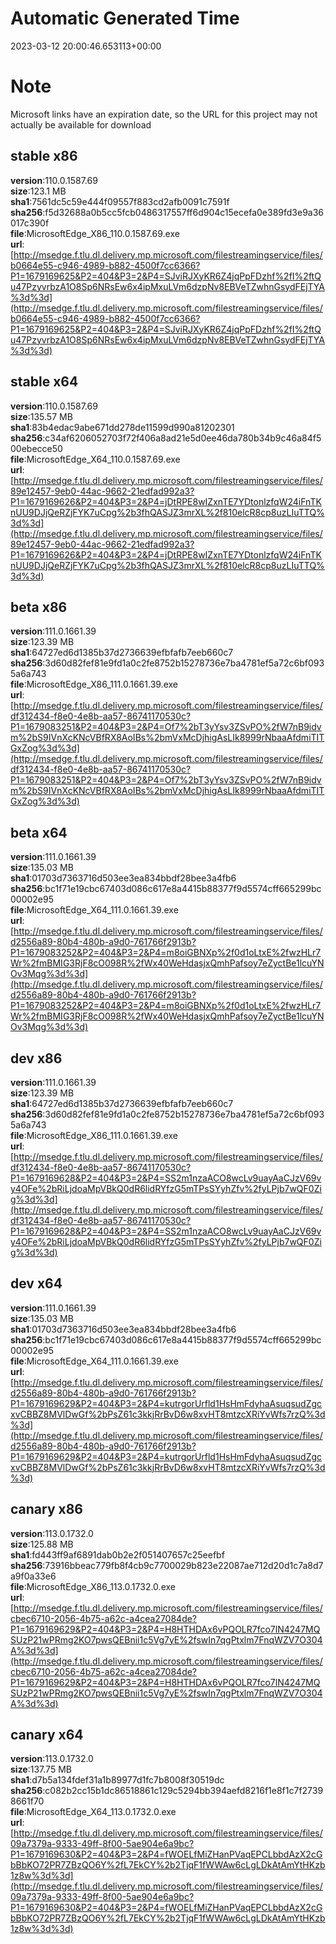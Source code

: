 # Automatic Generated Time
2023-03-12 20:00:46.653113+00:00

# Note
Microsoft links have an expiration date, so the URL for this project may not actually be available for download

## stable x86
**version**:110.0.1587.69  
**size**:123.1 MB  
**sha1**:7561dc5c59e444f09557f883cd2afb0091c7591f  
**sha256**:f5d32688a0b5cc5fcb0486317557ff6d904c15ecefa0e389fd3e9a36017c390f  
**file**:MicrosoftEdge_X86_110.0.1587.69.exe  
**url**:[http://msedge.f.tlu.dl.delivery.mp.microsoft.com/filestreamingservice/files/b0664e55-c946-4989-b882-4500f7cc6366?P1=1679169625&P2=404&P3=2&P4=SJviRJXyKR6Z4jqPpFDzhf%2fI%2ftQu47PzyvrbzA1O8Sp6NRsEw6x4ipMxuLVm6dzpNv8EBVeTZwhnGsydFEjTYA%3d%3d](http://msedge.f.tlu.dl.delivery.mp.microsoft.com/filestreamingservice/files/b0664e55-c946-4989-b882-4500f7cc6366?P1=1679169625&P2=404&P3=2&P4=SJviRJXyKR6Z4jqPpFDzhf%2fI%2ftQu47PzyvrbzA1O8Sp6NRsEw6x4ipMxuLVm6dzpNv8EBVeTZwhnGsydFEjTYA%3d%3d)  

## stable x64
**version**:110.0.1587.69  
**size**:135.57 MB  
**sha1**:83b4edac9abe671dd278de11599d990a81202301  
**sha256**:c34af6206052703f72f406a8ad21e5d0ee46da780b34b9c46a84f500ebecce50  
**file**:MicrosoftEdge_X64_110.0.1587.69.exe  
**url**:[http://msedge.f.tlu.dl.delivery.mp.microsoft.com/filestreamingservice/files/89e12457-9eb0-44ac-9662-21edfad992a3?P1=1679169626&P2=404&P3=2&P4=jDtRPE8wIZxnTE7YDtonlzfqW24iFnTKnUU9DJjQeRZjFYK7uCpg%2b3fhQASJZ3mrXL%2f810elcR8cp8uzLIuTTQ%3d%3d](http://msedge.f.tlu.dl.delivery.mp.microsoft.com/filestreamingservice/files/89e12457-9eb0-44ac-9662-21edfad992a3?P1=1679169626&P2=404&P3=2&P4=jDtRPE8wIZxnTE7YDtonlzfqW24iFnTKnUU9DJjQeRZjFYK7uCpg%2b3fhQASJZ3mrXL%2f810elcR8cp8uzLIuTTQ%3d%3d)  

## beta x86
**version**:111.0.1661.39  
**size**:123.39 MB  
**sha1**:64727ed6d1385b37d2736639efbfafb7eeb660c7  
**sha256**:3d60d82fef81e9fd1a0c2fe8752b15278736e7ba4781ef5a72c6bf0935a6a743  
**file**:MicrosoftEdge_X86_111.0.1661.39.exe  
**url**:[http://msedge.f.tlu.dl.delivery.mp.microsoft.com/filestreamingservice/files/df312434-f8e0-4e8b-aa57-86741170530c?P1=1679083251&P2=404&P3=2&P4=Of7%2bT3yYsv3ZSvPO%2fW7nB9idvm%2bS9IVnXcKNcVBfRX8AoIBs%2bmVxMcDjhigAsLIk8999rNbaaAfdmiTITGxZog%3d%3d](http://msedge.f.tlu.dl.delivery.mp.microsoft.com/filestreamingservice/files/df312434-f8e0-4e8b-aa57-86741170530c?P1=1679083251&P2=404&P3=2&P4=Of7%2bT3yYsv3ZSvPO%2fW7nB9idvm%2bS9IVnXcKNcVBfRX8AoIBs%2bmVxMcDjhigAsLIk8999rNbaaAfdmiTITGxZog%3d%3d)  

## beta x64
**version**:111.0.1661.39  
**size**:135.03 MB  
**sha1**:01703d7363716d503ee3ea834bbdf28bee3a4fb6  
**sha256**:bc1f71e19cbc67403d086c617e8a4415b88377f9d5574cff665299bc00002e95  
**file**:MicrosoftEdge_X64_111.0.1661.39.exe  
**url**:[http://msedge.f.tlu.dl.delivery.mp.microsoft.com/filestreamingservice/files/d2556a89-80b4-480b-a9d0-761766f2913b?P1=1679083252&P2=404&P3=2&P4=m8oiGBNXp%2f0d1oLtxE%2fwzHLr7Wr%2fmBMIG3RjF8cO098R%2fWx40WeHdasjxQmhPafsoy7eZyctBe1lcuYNOv3Mqg%3d%3d](http://msedge.f.tlu.dl.delivery.mp.microsoft.com/filestreamingservice/files/d2556a89-80b4-480b-a9d0-761766f2913b?P1=1679083252&P2=404&P3=2&P4=m8oiGBNXp%2f0d1oLtxE%2fwzHLr7Wr%2fmBMIG3RjF8cO098R%2fWx40WeHdasjxQmhPafsoy7eZyctBe1lcuYNOv3Mqg%3d%3d)  

## dev x86
**version**:111.0.1661.39  
**size**:123.39 MB  
**sha1**:64727ed6d1385b37d2736639efbfafb7eeb660c7  
**sha256**:3d60d82fef81e9fd1a0c2fe8752b15278736e7ba4781ef5a72c6bf0935a6a743  
**file**:MicrosoftEdge_X86_111.0.1661.39.exe  
**url**:[http://msedge.f.tlu.dl.delivery.mp.microsoft.com/filestreamingservice/files/df312434-f8e0-4e8b-aa57-86741170530c?P1=1679169628&P2=404&P3=2&P4=SS2m1nzaACO8wcLv9uayAaCJzV69vy4OFe%2bRiLjdoaMpVBkQ0dR6lidRYfzG5mTPsSYyhZfv%2fyLPjb7wQF0Zig%3d%3d](http://msedge.f.tlu.dl.delivery.mp.microsoft.com/filestreamingservice/files/df312434-f8e0-4e8b-aa57-86741170530c?P1=1679169628&P2=404&P3=2&P4=SS2m1nzaACO8wcLv9uayAaCJzV69vy4OFe%2bRiLjdoaMpVBkQ0dR6lidRYfzG5mTPsSYyhZfv%2fyLPjb7wQF0Zig%3d%3d)  

## dev x64
**version**:111.0.1661.39  
**size**:135.03 MB  
**sha1**:01703d7363716d503ee3ea834bbdf28bee3a4fb6  
**sha256**:bc1f71e19cbc67403d086c617e8a4415b88377f9d5574cff665299bc00002e95  
**file**:MicrosoftEdge_X64_111.0.1661.39.exe  
**url**:[http://msedge.f.tlu.dl.delivery.mp.microsoft.com/filestreamingservice/files/d2556a89-80b4-480b-a9d0-761766f2913b?P1=1679169629&P2=404&P3=2&P4=kutrgorUrfld1HsHmFdyhaAsuqsudZgcxvCBBZ8MVlDwGf%2bPsZ61c3kkjRrBvD6w8xvHT8mtzcXRiYvWfs7rzQ%3d%3d](http://msedge.f.tlu.dl.delivery.mp.microsoft.com/filestreamingservice/files/d2556a89-80b4-480b-a9d0-761766f2913b?P1=1679169629&P2=404&P3=2&P4=kutrgorUrfld1HsHmFdyhaAsuqsudZgcxvCBBZ8MVlDwGf%2bPsZ61c3kkjRrBvD6w8xvHT8mtzcXRiYvWfs7rzQ%3d%3d)  

## canary x86
**version**:113.0.1732.0  
**size**:125.88 MB  
**sha1**:fd443ff9af6891dab0b2e2f051407657c25eefbf  
**sha256**:73916bbeac779fb8f4cb9c7700029b823e22087ae712d20d1c7a8d7a9f0a33e6  
**file**:MicrosoftEdge_X86_113.0.1732.0.exe  
**url**:[http://msedge.f.tlu.dl.delivery.mp.microsoft.com/filestreamingservice/files/cbec6710-2056-4b75-a62c-a4cea27084de?P1=1679169629&P2=404&P3=2&P4=H8HTHDAx6vPQOLR7fco7lN4247MQSUzP21wPRmg2KO7pwsQEBnii1c5Vg7yE%2fswIn7qgPtxlm7FnqWZV7O304A%3d%3d](http://msedge.f.tlu.dl.delivery.mp.microsoft.com/filestreamingservice/files/cbec6710-2056-4b75-a62c-a4cea27084de?P1=1679169629&P2=404&P3=2&P4=H8HTHDAx6vPQOLR7fco7lN4247MQSUzP21wPRmg2KO7pwsQEBnii1c5Vg7yE%2fswIn7qgPtxlm7FnqWZV7O304A%3d%3d)  

## canary x64
**version**:113.0.1732.0  
**size**:137.75 MB  
**sha1**:d7b5a134fdef31a1b89977d1fc7b8008f30519dc  
**sha256**:c082b2cc15b1dc86518861c129c5294bb394aefd8216f1e8f1c7f27398661f70  
**file**:MicrosoftEdge_X64_113.0.1732.0.exe  
**url**:[http://msedge.f.tlu.dl.delivery.mp.microsoft.com/filestreamingservice/files/09a7379a-9333-49ff-8f00-5ae904e6a9bc?P1=1679169630&P2=404&P3=2&P4=fWOELfMiZHanPVaqEPCLbbdAzX2cGbBbKO72PR7ZBzQO6Y%2fL7EkCY%2b2TjqF1fWWAw6cLgLDkAtAmYtHKzb1z8w%3d%3d](http://msedge.f.tlu.dl.delivery.mp.microsoft.com/filestreamingservice/files/09a7379a-9333-49ff-8f00-5ae904e6a9bc?P1=1679169630&P2=404&P3=2&P4=fWOELfMiZHanPVaqEPCLbbdAzX2cGbBbKO72PR7ZBzQO6Y%2fL7EkCY%2b2TjqF1fWWAw6cLgLDkAtAmYtHKzb1z8w%3d%3d)  

